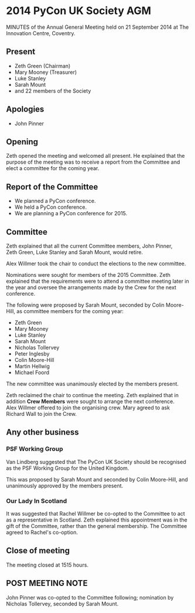 # 2014 PyCon UK Society AGM

MINUTES of the Annual General Meeting held on 21 September 2014 at The Innovation Centre, Coventry.

## Present

 * Zeth Green (Chairman)
 * Mary Mooney (Treasurer)
 * Luke Stanley
 * Sarah Mount
 * and 22 members of the Society

## Apologies

 * John Pinner

## Opening

Zeth opened the meeting and welcomed all present.
He explained that the purpose of the meeting was to receive a report from the Committee and elect a committee for the coming year.

## Report of the Committee

 * We planned a PyCon conference.
 * We held a PyCon conference.
 * We are planning a PyCon conference for 2015.

## Committee

Zeth explained that all the current Committee members, John Pinner, Zeth Green, Luke Stanley and Sarah Mount, would retire.

Alex Willmer took the chair to conduct the elections to the new committee.

Nominations were sought for members of the 2015 Committee.
Zeth explained that the requirements were to attend a committee meeting later in the year and oversee the arrangements made by the Crew for the next conference.

The following were proposed by Sarah Mount, seconded by Colin Moore-Hill, as committee members for the coming year:

 * Zeth Green
 * Mary Mooney
 * Luke Stanley
 * Sarah Mount
 * Nicholas Tollervey
 * Peter Inglesby
 * Colin Moore-Hill
 * Martin Hellwig
 * Michael Foord

The new committee was unanimously elected by the members present.

Zeth reclaimed the chair to continue the meeting.
Zeth explained that in addition **Crew Members** were sought to arrange the next conference.
Alex Willmer offered to join the organising crew.
Mary agreed to ask Richard Wall to join the Crew.

## Any other business

### PSF Working Group

Van Lindberg suggested that The PyCon UK Society should be recognised as the PSF Working Group for the United Kingdom.

This was proposed by Sarah Mount and seconded by Colin Moore-Hill, and unanimously approved by the members present.

### Our Lady In Scotland

It was suggested that Rachel Willmer be co-opted to the Committee to act as a representative in Scotland.
Zeth explained this appointment was in the gift of the Committee, rather than the general membership.
The Committee agreed to Rachel's co-option.

## Close of meeting

The meeting closed at 1515 hours.

## POST MEETING NOTE

John Pinner was co-opted to the Committee following; nomination by Nicholas Tollervey, seconded by Sarah Mount.
